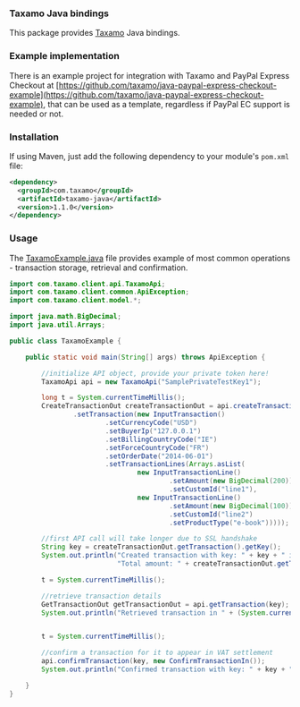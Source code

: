 ### Taxamo Java bindings

This package provides [Taxamo](http://www.taxamo.com/) Java bindings.

### Example implementation

There is an example project for integration with Taxamo and PayPal Express Checkout at [https://github.com/taxamo/java-paypal-express-checkout-example](https://github.com/taxamo/java-paypal-express-checkout-example), that can be used as a template, regardless if PayPal EC support is needed or not.

### Installation

If using Maven, just add the following dependency to your module's `pom.xml` file:

```xml
<dependency>
  <groupId>com.taxamo</groupId>
  <artifactId>taxamo-java</artifactId>
  <version>1.1.0</version>
</dependency>
```

### Usage

The [TaxamoExample.java](src/example/java/TaxamoExample.java) file provides example of most common operations - transaction
storage, retrieval and confirmation.

```java
import com.taxamo.client.api.TaxamoApi;
import com.taxamo.client.common.ApiException;
import com.taxamo.client.model.*;

import java.math.BigDecimal;
import java.util.Arrays;

public class TaxamoExample {

    public static void main(String[] args) throws ApiException {

        //initialize API object, provide your private token here!
        TaxamoApi api = new TaxamoApi("SamplePrivateTestKey1");

        long t = System.currentTimeMillis();
        CreateTransactionOut createTransactionOut = api.createTransaction(new CreateTransactionIn()
                .setTransaction(new InputTransaction()
                        .setCurrencyCode("USD")
                        .setBuyerIp("127.0.0.1")
                        .setBillingCountryCode("IE")
                        .setForceCountryCode("FR")
                        .setOrderDate("2014-06-01")
                        .setTransactionLines(Arrays.asList(
                                new InputTransactionLine()
                                        .setAmount(new BigDecimal(200))
                                        .setCustomId("line1"),
                                new InputTransactionLine()
                                        .setAmount(new BigDecimal(100))
                                        .setCustomId("line2")
                                        .setProductType("e-book")))));

        //first API call will take longer due to SSL handshake
        String key = createTransactionOut.getTransaction().getKey();
        System.out.println("Created transaction with key: " + key + " in " + (System.currentTimeMillis() - t) + "ms,\n" +
                           "Total amount: " + createTransactionOut.getTransaction().getTotalAmount());

        t = System.currentTimeMillis();

        //retrieve transaction details
        GetTransactionOut getTransactionOut = api.getTransaction(key);
        System.out.println("Retrieved transaction in " + (System.currentTimeMillis() - t) + "ms: " + getTransactionOut.getTransaction().getKey());


        t = System.currentTimeMillis();

        //confirm a transaction for it to appear in VAT settlement
        api.confirmTransaction(key, new ConfirmTransactionIn());
        System.out.println("Confirmed transaction with key: " + key + " in " + (System.currentTimeMillis() - t) + "ms");

    }
}
```
